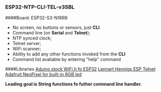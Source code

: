 ### ESP32-NTP-CLI-TEL-v3SBL

####Board: ESP32-S3-N16R8
- No screen, no buttons or sensors, just **CLI**
- Command line (on **Serial** and **Telnet**);
- NTP synced clock;
- Telnet server;
- WiFi scanner;
- Ability to add any other functions invoked from the **CLI**
- Command list avaliable by entering "help" command

####Libraries
[Aduino stock WiFi.h fo ESP32](https://github.com/espressif/arduino-esp32/blob/master/libraries/WiFi/src/WiFi.h)
[Lennart Hennigs ESP Telnet](https://github.com/LennartHennigs/ESPTelnet)
[Adafruit NeoPixel for built-in RGB led](https://github.com/adafruit/Adafruit_NeoPixel)

**Leading goal is String functions fo futher command line handler.**
